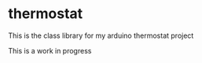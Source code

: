 # thermostat
This is the class library for my arduino thermostat project

This is a work in progress
